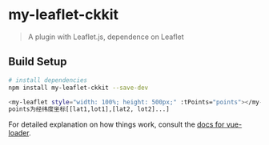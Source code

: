 # my-leaflet-ckkit

> A plugin with Leaflet.js, dependence on Leaflet

## Build Setup

``` bash
# install dependencies
npm install my-leaflet-ckkit --save-dev

<my-leaflet style="width: 100%; height: 500px;" :tPoints="points"></my-leaflet>
points为经纬度坐标[[lat1,lot1],[lat2, lot2]...]
```

For detailed explanation on how things work, consult the [docs for vue-loader](http://vuejs.github.io/vue-loader).

